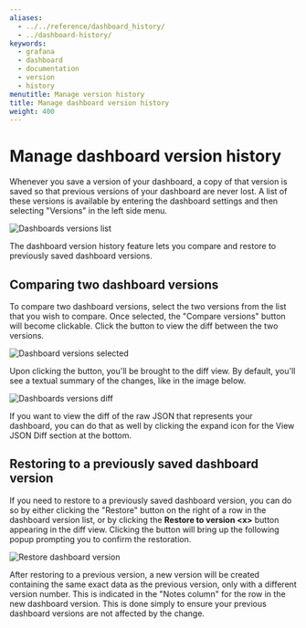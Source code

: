 ```yaml
---
aliases:
  - ../../reference/dashboard_history/
  - ../dashboard-history/
keywords:
  - grafana
  - dashboard
  - documentation
  - version
  - history
menutitle: Manage version history
title: Manage dashboard version history
weight: 400
---
```


# Manage dashboard version history

Whenever you save a version of your dashboard, a copy of that version is saved so that previous versions of your dashboard are never lost. A list of these versions is available by entering the dashboard settings and then selecting "Versions" in the left side menu.

![Dashboards versions list](/media/docs/grafana/dashboards/screenshot-dashboard-versions-list.png)

The dashboard version history feature lets you compare and restore to previously saved dashboard versions.

## Comparing two dashboard versions

To compare two dashboard versions, select the two versions from the list that you wish to compare. Once selected, the "Compare versions" button will become clickable. Click the button to view the diff between the two versions.

![Dashboard versions selected](/media/docs/grafana/dashboards/screenshot-dashboard-versions-select.png)

Upon clicking the button, you'll be brought to the diff view. By default, you'll see a textual summary of the changes, like in the image below.

![Dashboards versions diff](/media/docs/grafana/dashboards/screenshot-dashboard-versions-diff-basic.png)

If you want to view the diff of the raw JSON that represents your dashboard, you can do that as well by clicking the expand icon for the View JSON Diff section at the bottom.

## Restoring to a previously saved dashboard version

If you need to restore to a previously saved dashboard version, you can do so by either clicking the "Restore" button on the right of a row in the dashboard version list, or by clicking the **Restore to version \<x\>** button appearing in the diff view. Clicking the button will bring up the following popup prompting you to confirm the restoration.

![Restore dashboard version](/media/docs/grafana/dashboards/screenshot-dashboard-versions-restore.png)

After restoring to a previous version, a new version will be created containing the same exact data as the previous version, only with a different version number. This is indicated in the "Notes column" for the row in the new dashboard version. This is done simply to ensure your previous dashboard versions are not affected by the change.

